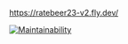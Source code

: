https://ratebeer23-v2.fly.dev/

[![Maintainability](https://api.codeclimate.com/v1/badges/d038846783eeaeae43df/maintainability)](https://codeclimate.com/github/jahulk/webpa23-v2/maintainability)